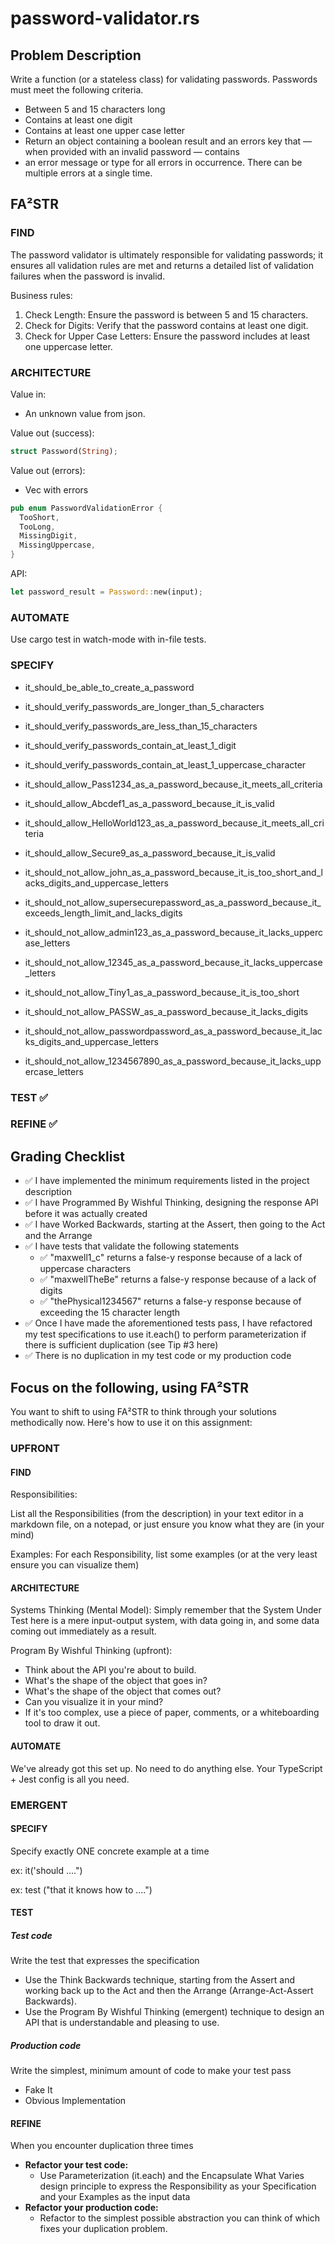 # password-validator.rs

## Problem Description

Write a function (or a stateless class) for validating passwords. Passwords must meet the following
criteria.
* Between 5 and 15 characters long
* Contains at least one digit
* Contains at least one upper case letter
* Return an object containing a boolean result and an errors key that — when provided with an invalid password — contains
* an error message or type for all errors in occurrence. There can be multiple errors at a single time.

## FA²STR 

### FIND
The password validator is ultimately responsible for validating passwords; it ensures all validation rules are met and returns a detailed list of validation failures when the password is invalid.

Business rules:

1. Check Length: Ensure the password is between 5 and 15 characters.
2. Check for Digits: Verify that the password contains at least one digit.
3. Check for Upper Case Letters: Ensure the password includes at least one uppercase letter.

### ARCHITECTURE

Value in: 
* An unknown value from json.

Value out (success):
```rust
struct Password(String);
```

Value out (errors):
* Vec with errors

```rust
pub enum PasswordValidationError {
  TooShort,
  TooLong,
  MissingDigit,
  MissingUppercase,
}
```

API:
```rust
let password_result = Password::new(input);
```

### AUTOMATE
Use cargo test in watch-mode with in-file tests.

### SPECIFY
- it_should_be_able_to_create_a_password
- it_should_verify_passwords_are_longer_than_5_characters
- it_should_verify_passwords_are_less_than_15_characters
- it_should_verify_passwords_contain_at_least_1_digit
- it_should_verify_passwords_contain_at_least_1_uppercase_character

- it_should_allow_Pass1234_as_a_password_because_it_meets_all_criteria
- it_should_allow_Abcdef1_as_a_password_because_it_is_valid
- it_should_allow_HelloWorld123_as_a_password_because_it_meets_all_criteria
- it_should_allow_Secure9_as_a_password_because_it_is_valid

- it_should_not_allow_john_as_a_password_because_it_is_too_short_and_lacks_digits_and_uppercase_letters
- it_should_not_allow_supersecurepassword_as_a_password_because_it_exceeds_length_limit_and_lacks_digits
- it_should_not_allow_admin123_as_a_password_because_it_lacks_uppercase_letters
- it_should_not_allow_12345_as_a_password_because_it_lacks_uppercase_letters
- it_should_not_allow_Tiny1_as_a_password_because_it_is_too_short
- it_should_not_allow_PASSW_as_a_password_because_it_lacks_digits
- it_should_not_allow_passwordpassword_as_a_password_because_it_lacks_digits_and_uppercase_letters
- it_should_not_allow_1234567890_as_a_password_because_it_lacks_uppercase_letters

### TEST ✅

### REFINE ✅

## Grading Checklist

- ✅ I have implemented the minimum requirements listed in the project description
- ✅ I have Programmed By Wishful Thinking, designing the response API before it was actually created
- ✅ I have Worked Backwards, starting at the Assert, then going to the Act and the Arrange
- ✅ I have tests that validate the following statements
  - ✅ "maxwell1_c" returns a false-y response because of a lack of uppercase characters
  - ✅ "maxwellTheBe" returns a false-y response because of a lack of digits
  - ✅ "thePhysical1234567" returns a false-y response because of exceeding the 15 character length
- ✅ Once I have made the aforementioned tests pass, I have refactored my test specifications to use it.each() to perform
  parameterization if there is sufficient duplication (see Tip #3 here)
- ✅ There is no duplication in my test code or my production code

## Focus on the following, using FA²STR
You want to shift to using FA²STR to think through your solutions methodically now. Here's how to use it on this assignment:

### UPFRONT

#### FIND
Responsibilities: 

List all the Responsibilities (from the description) in your text editor in a markdown file, on a notepad, or just ensure you know what they are (in your mind)

Examples: For each Responsibility, list some examples (or at the very least ensure you can visualize them)

#### ARCHITECTURE

Systems Thinking (Mental Model):
Simply remember that the System Under Test here is a mere input-output system, with data going in, and some data coming out immediately as a result.

Program By Wishful Thinking (upfront): 
* Think about the API you're about to build. 
* What's the shape of the object that goes in? 
* What's the shape of the object that comes out? 
* Can you visualize it in your mind? 
* If it's too complex, use a piece of paper, comments, or a whiteboarding tool to draw it out.

#### AUTOMATE
We've already got this set up. No need to do anything else. Your TypeScript + Jest config is all you need.

### EMERGENT

#### SPECIFY
Specify exactly ONE concrete example at a time

ex: it('should ....")

ex: test ("that it knows how to ....")

#### TEST

##### Test code
Write the test that expresses the specification
* Use the Think Backwards technique, starting from the Assert and working back up to the Act and then the Arrange (Arrange-Act-Assert Backwards).
* Use the Program By Wishful Thinking (emergent) technique to design an API that is understandable and pleasing to use.

##### Production code 
Write the simplest, minimum amount of code to make your test pass
* Fake It
* Obvious Implementation

#### REFINE
When you encounter duplication three times
* **Refactor your test code:** 
  * Use Parameterization (it.each) and the Encapsulate What Varies design principle to express the Responsibility as your Specification and your Examples as the input data
* **Refactor your production code:** 
  * Refactor to the simplest possible abstraction you can think of which fixes your duplication problem.
